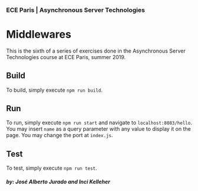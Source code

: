 ### ECE Paris | Asynchronous Server Technologies

# Middlewares

This is the sixth of a series of exercises done in the Asynchronous Server Technologies course 
at ECE Paris, summer 2019.

## Build

To build, simply execute `npm run build`.

## Run

To run, simply execute `npm run start` and navigate to `localhost:8083/hello`. You may insert `name`
 as a query parameter with any value to display it on the page. You may change the port at
`index.js`.

## Test

To test, simply execute `npm run test`.

##### by: José Alberto Jurado and Inci Kelleher

